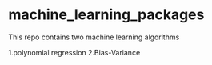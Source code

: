 # machine_learning_packages

This repo contains two machine learning algorithms

1.polynomial regression
2.Bias-Variance
